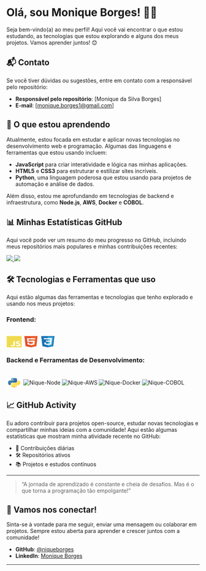 # **Olá, sou Monique Borges! 👩‍💻**

Seja bem-vindo(a) ao meu perfil! Aqui você vai encontrar o que estou estudando, as tecnologias que estou explorando e alguns dos meus projetos. Vamos aprender juntos! 😊

## **📬 Contato**

Se você tiver dúvidas ou sugestões, entre em contato com a responsável pelo repositório:

- **Responsável pelo repositório**: [Monique da Silva Borges]  
- **E-mail**: [monique.borges1@gmail.com]  

## **🚀 O que estou aprendendo**

Atualmente, estou focada em estudar e aplicar novas tecnologias no desenvolvimento web e programação. Algumas das linguagens e ferramentas que estou usando incluem:

- **JavaScript** para criar interatividade e lógica nas minhas aplicações.
- **HTML5** e **CSS3** para estruturar e estilizar sites incríveis.
- **Python**, uma linguagem poderosa que estou usando para projetos de automação e análise de dados.

Além disso, estou me aprofundando em tecnologias de backend e infraestrutura, como **Node.js**, **AWS**, **Docker** e **COBOL**.

## **📊 Minhas Estatísticas GitHub**

Aqui você pode ver um resumo do meu progresso no GitHub, incluindo meus repositórios mais populares e minhas contribuições recentes:

<div>
  <a href="https://github.com/niqueborges">
    <img height="180em" src="https://github-readme-stats.vercel.app/api?username=niqueborges&show_icons=true&theme=dark&include_all_commits=true&count_private=true"/>
  </a>
  <a href="https://github.com/niqueborges">
    <img height="180em" src="https://github-readme-stats.vercel.app/api/top-langs/?username=niqueborges&layout=compact&langs_count=7&theme=dark"/>
  </a>
</div>

## **🛠️ Tecnologias e Ferramentas que uso**

Aqui estão algumas das ferramentas e tecnologias que tenho explorado e usando nos meus projetos:

### **Frontend:**
<div style="display: inline_block"><br>
  <img align="center" alt="Nique-Js" height="30" width="40" src="https://raw.githubusercontent.com/devicons/devicon/master/icons/javascript/javascript-plain.svg">
  <img align="center" alt="Nique-HTML" height="30" width="40" src="https://raw.githubusercontent.com/devicons/devicon/master/icons/html5/html5-original.svg">
  <img align="center" alt="Nique-CSS" height="30" width="40" src="https://raw.githubusercontent.com/devicons/devicon/master/icons/css3/css3-original.svg">
</div>

### **Backend e Ferramentas de Desenvolvimento:**
<div><br>
  <img align="center" alt="Nique-Python" height="30" width="40" src="https://raw.githubusercontent.com/devicons/devicon/master/icons/python/python-original.svg">
  <img align="center" alt="Nique-Node" height="30" width="40" src="https://img.shields.io/badge/Node.js-43853D?style=for-the-badge&logo=node.js&logoColor=white">
  <img align="center" alt="Nique-AWS" height="30" width="40" src="https://img.shields.io/badge/Amazon_AWS-FF9900?style=for-the-badge&logo=amazonaws&logoColor=white">
  <img align="center" alt="Nique-Docker" height="30" width="40" src="https://img.shields.io/badge/docker-%230db7ed.svg?style=for-the-badge&logo=docker&logoColor=white">
  <img align="center" alt="Nique-COBOL" height="30" width="40" src="https://img.shields.io/badge/COBOL-%23007ACC.svg?style=for-the-badge&logo=coffeescript&logoColor=white">
</div>

## **📈 GitHub Activity**

Eu adoro contribuir para projetos open-source, estudar novas tecnologias e compartilhar minhas ideias com a comunidade! Aqui estão algumas estatísticas que mostram minha atividade recente no GitHub:

- 🚀 Contribuições diárias
- 🛠️ Repositórios ativos
- 📚 Projetos e estudos contínuos

---

> “A jornada de aprendizado é constante e cheia de desafios. Mas é o que torna a programação tão empolgante!”

## **🔗 Vamos nos conectar!**
Sinta-se à vontade para me seguir, enviar uma mensagem ou colaborar em projetos. Sempre estou aberta para aprender e crescer juntos com a comunidade!

- **GitHub**: [@niqueborges](https://github.com/niqueborges)
- **LinkedIn**: [Monique Borges](https://www.linkedin.com/in/moniquesborges/)

---
